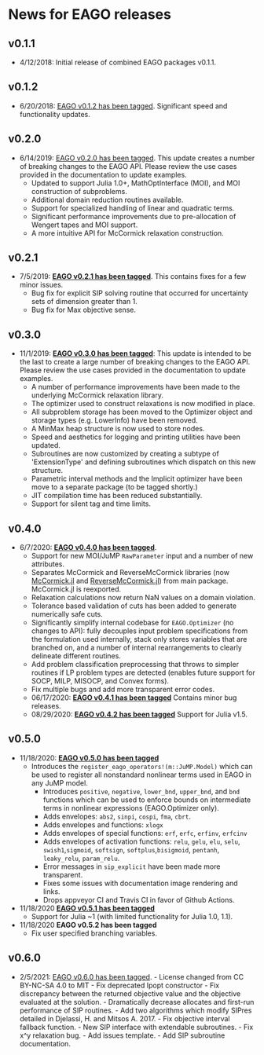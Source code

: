 # News for EAGO releases

## v0.1.1
- 4/12/2018: Initial release of combined EAGO packages v0.1.1.

## v0.1.2
- 6/20/2018: [EAGO v0.1.2 has been tagged](https://github.com/PSORLab/EAGO.jl/releases/tag/v0.1.2). Significant speed and functionality updates.

## v0.2.0
- 6/14/2019: [EAGO v0.2.0 has been tagged](https://github.com/PSORLab/EAGO.jl/releases/tag/v0.2.0). This update creates a number of breaking changes to the EAGO API. Please review the use cases provided in the documentation to update examples.
  - Updated to support Julia 1.0+, MathOptInterface (MOI), and MOI construction of subproblems.
  - Additional domain reduction routines available.
  - Support for specialized handling of linear and quadratic terms.
  - Significant performance improvements due to pre-allocation of Wengert tapes and MOI support.
  - A more intuitive API for McCormick relaxation construction.

## v0.2.1
- 7/5/2019: [**EAGO v0.2.1 has been tagged**](https://github.com/PSORLab/EAGO.jl/releases/tag/v0.2.1). This contains fixes for a few minor issues.
  - Bug fix for explicit SIP solving routine that occurred for uncertainty sets of dimension greater than 1.
  - Bug fix for Max objective sense.

## v0.3.0
  - 11/1/2019: [**EAGO v0.3.0 has been tagged**](https://github.com/PSORLab/EAGO.jl/releases/tag/v0.3.0): This update is intended to be the last to create a large number of breaking changes to the EAGO API. Please review the use cases provided in the documentation to update examples.
    - A number of performance improvements have been made to the underlying McCormick relaxation library.
    - The optimizer used to construct relaxations is now modified in place.
    - All subproblem storage has been moved to the Optimizer object and storage types (e.g. LowerInfo) have been removed.
    - A MinMax heap structure is now used to store nodes.
    - Speed and aesthetics for logging and printing utilities have been updated.
    - Subroutines are now customized by creating a subtype of 'ExtensionType' and defining subroutines which dispatch on this new structure.
    - Parametric interval methods and the Implicit optimizer have been move to a separate package (to be tagged shortly.)
    - JIT compilation time has been reduced substantially.
    - Support for silent tag and time limits.

## v0.4.0
  - 6/7/2020: [**EAGO v0.4.0 has been tagged**](https://github.com/PSORLab/EAGO.jl/releases/tag/v0.4.0).
      - Support for new MOI/JuMP `RawParameter` input and a number of new attributes.
      - Separates McCormick and ReverseMcCormick libraries (now [McCormick.jl](https://github.com/PSORLab/McCormick.jl) and [ReverseMcCormick.jl](https://github.com/PSORLab/ReverseMcCormick.jl))
        from main package.  McCormick.jl is reexported.
      - Relaxation calculations now return NaN values on a domain violation.
      - Tolerance based validation of cuts has been added to generate numerically safe cuts.
      - Significantly simplify internal codebase for `EAGO.Optimizer` (no changes to API): fully decouples input problem specifications from the formulation used internally, stack only stores variables that are branched on, and a number of internal rearrangements to clearly delineate different routines.
      - Add problem classification preprocessing that throws to simpler routines if LP problem types are detected (enables future support for SOCP, MILP, MISOCP, and Convex forms).
      - Fix multiple bugs and add more transparent error codes.
    - 06/17/2020: [**EAGO v0.4.1 has been tagged**](https://github.com/PSORLab/EAGO.jl/commit/9c1bcf024a19840a0ac49c8c6da13619a5f3845f#comments) Contains minor bug releases.
    - 08/29/2020: [**EAGO v0.4.2 has been tagged**](https://github.com/PSORLab/EAGO.jl/releases/tag/v0.4.2) Support for Julia v1.5.

## v0.5.0
- 11/18/2020: [**EAGO v0.5.0 has been tagged**](https://github.com/PSORLab/EAGO.jl/releases/tag/v0.5.0)
    - Introduces the `register_eago_operators!(m::JuMP.Model)` which can be used
        to register all nonstandard nonlinear terms used in EAGO in any JuMP model.
      - Introduces `positive`, `negative`, `lower_bnd`, `upper_bnd`, and `bnd`
        functions which can be used to enforce bounds on intermediate terms in
        nonlinear expressions (EAGO.Optimizer only).
      - Adds envelopes: `abs2`, `sinpi`, `cospi`, `fma`, `cbrt`.
      - Adds envelopes and functions: `xlogx`
      - Adds envelopes of special functions: `erf`, `erfc`, `erfinv`, `erfcinv`
      - Adds envelopes of activation functions: `relu`, `gelu`, `elu`, `selu`, `swish1`,`sigmoid`, `softsign`, `softplus`,`bisigmoid`, `pentanh`, `leaky_relu`, `param_relu`.
      - Error messages in `sip_explicit` have been made more transparent.
      - Fixes some issues with documentation image rendering and links.
      - Drops appveyor CI and Travis CI in favor of Github Actions.
- 11/18/2020 [**EAGO v0.5.1 has been tagged**](https://github.com/PSORLab/EAGO.jl/releases/tag/v0.5.1)
     - Support for Julia ~1 (with limited functionality for Julia 1.0, 1.1).
- 11/18/2020 **EAGO v0.5.2 has been tagged**
     - Fix user specified branching variables.
## v0.6.0
- 2/5/2021: [EAGO v0.6.0 has been tagged](https://github.com/PSORLab/EAGO.jl/releases/tag/v0.6.0).
       - License changed from CC BY-NC-SA 4.0 to MIT
       - Fix deprecated Ipopt constructor
       - Fix discrepancy between the returned objective value and the objective evaluated at the solution.
       - Dramatically decrease allocates and first-run performance of SIP routines.
       - Add two algorithms which modify SIPres detailed in Djelassi, H. and Mitsos A. 2017.
       - Fix objective interval fallback function.
       - New SIP interface with extendable subroutines.
       - Fix x^y relaxation bug.
       - Add issues template.
       - Add SIP subroutine documentation.
